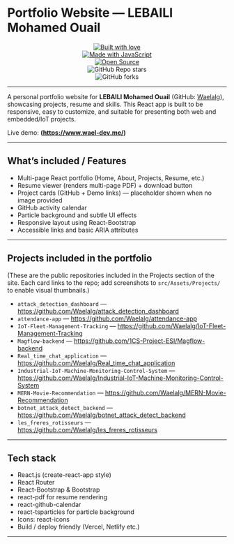 # Portfolio Website — LEBAILI Mohamed Ouail

<div align="center">

[![Built with love](https://forthebadge.com/images/badges/built-with-love.svg)](https://forthebadge.com)  
[![Made with JavaScript](https://forthebadge.com/images/badges/made-with-javascript.svg)](https://forthebadge.com)  
[![Open Source](https://forthebadge.com/images/badges/open-source.svg)](https://forthebadge.com)  
![GitHub Repo stars](https://img.shields.io/github/stars/Waelalg/Portfoli?color=red&logo=github&style=for-the-badge)  
![GitHub forks](https://img.shields.io/github/forks/Waelalg/Portfoli?color=red&logo=github&style=for-the-badge)

</div>

---

A personal portfolio website for **LEBAILI Mohamed Ouail** (GitHub: [Waelalg](https://github.com/Waelalg)), showcasing projects, resume and skills. This React app is built to be responsive, easy to customize, and suitable for presenting both web and embedded/IoT projects.

Live demo: **(https://www.wael-dev.me/)**

---

## What’s included / Features

- Multi-page React portfolio (Home, About, Projects, Resume, etc.)
- Resume viewer (renders multi-page PDF) + download button
- Project cards (GitHub + Demo links) — placeholder shown when no image provided
- GitHub activity calendar
- Particle background and subtle UI effects
- Responsive layout using React-Bootstrap
- Accessible links and basic ARIA attributes

---

## Projects included in the portfolio

(These are the public repositories included in the Projects section of the site. Each card links to the repo; add screenshots to `src/Assets/Projects/` to enable visual thumbnails.)

- `attack_detection_dashboard` — https://github.com/Waelalg/attack_detection_dashboard  
- `attendance-app` — https://github.com/Waelalg/attendance-app  
- `IoT-Fleet-Management-Tracking` — https://github.com/Waelalg/IoT-Fleet-Management-Tracking  
- `Magflow-backend` — https://github.com/1CS-Project-ESI/Magflow-backend  
- `Real_time_chat_application` — https://github.com/Waelalg/Real_time_chat_application  
- `Industrial-IoT-Machine-Monitoring-Control-System` — https://github.com/Waelalg/Industrial-IoT-Machine-Monitoring-Control-System  
- `MERN-Movie-Recommendation` — https://github.com/Waelalg/MERN-Movie-Recommendation  
- `botnet_attack_detect_backend` — https://github.com/Waelalg/botnet_attack_detect_backend  
- `les_freres_rotisseurs` — https://github.com/Waelalg/les_freres_rotisseurs

---

## Tech stack

- React.js (create-react-app style)
- React Router
- React-Bootstrap & Bootstrap
- react-pdf for resume rendering
- react-github-calendar
- react-tsparticles for particle background
- Icons: react-icons
- Build / deploy friendly (Vercel, Netlify etc.)

---

